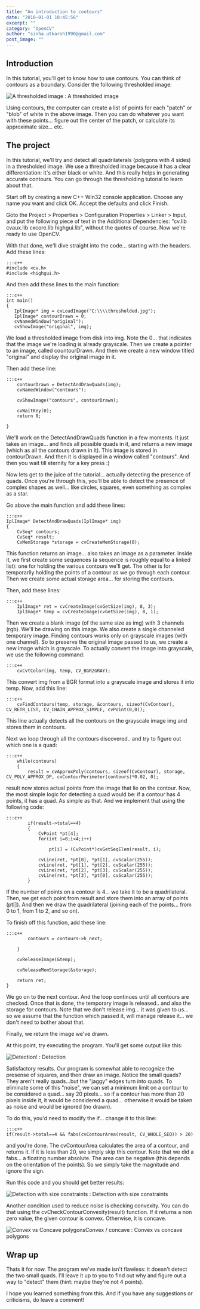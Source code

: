 ```yaml
---
title: "An introduction to contours"
date: "2010-01-01 18:45:56"
excerpt: ""
category: "OpenCV"
author: "sinha.utkarsh1990@gmail.com"
post_image: ""
---
```



## Introduction

In this tutorial, you'll get to know how to use contours. You can think of contours as a boundary. Consider the following thresholded image:

![A thresholded image](/static/img/tut/thresholding_thresholded.jpg)
: A thresholded image

Using contours, the computer can create a list of points for each "patch" or "blob" of white in the above image. Then you can do whatever you want with these points... figure out the center of the patch, or calculate its approximate size... etc. 

## The project

In this tutorial, we'll try and detect all quadrilaterals (polygons with 4 sides) in a thresholded image. We use a thresholded image because it has a clear differentiation: it's either black or white. And this really helps in generating accurate contours. You can go through the thresholding tutorial to learn about that.

Start off by creating a new C++ Win32 console application. Choose any name you want and click OK. Accept the defaults and click Finish. 

Goto the Project > Properties > Configuration Properties > Linker > Input, and put the following piece of text in the Additional Dependencies: "cv.lib cvaux.lib cxcore.lib highgui.lib", without the quotes of course. Now we're ready to use OpenCV.

With that done, we'll dive straight into the code... starting with the headers. Add these lines: 
    
    :::c++
    #include <cv.h>
    #include <highgui.h>

And then add these lines to the main function: 
    
    :::c++
    int main()
    {
       IplImage* img = cvLoadImage("C:\\\\thresholded.jpg");
       IplImage* contourDrawn = 0;
       cvNamedWindow("original");
       cvShowImage("original", img);

We load a thresholded image from disk into img. Note the 0... that indicates that the image we're loading is already grayscale. Then we create a pointer to an image, called countourDrawn. And then we create a new window titled "original" and display the original image in it.

Then add these line: 
    
    :::c++
        contourDrawn = DetectAndDrawQuads(img);
        cvNamedWindow("contours");
    
        cvShowImage("contours", contourDrawn);
    
        cvWaitKey(0);
        return 0;
    
    }

We'll work on the DetectAndDrawQuads function in a few moments. It just takes an image... and finds all possible quads in it, and returns a new image (which as all the contours drawn in it). This image is stored in contourDrawn. And then it is displayed in a window called "contours". And then you wait till eternity for a key press :)

Now lets get to the juice of the tutorial... actually detecting the presence of quads. Once you're through this, you'll be able to detect the presence of complex shapes as well... like circles, squares, even something as complex as a star.

Go above the main function and add these lines: 
    
    :::c++
    IplImage* DetectAndDrawQuads(IplImage* img)
    {
        CvSeq* contours;
        CvSeq* result;
        CvMemStorage *storage = cvCreateMemStorage(0);

This function returns an image... also takes an image as a parameter. Inside it, we first create some sequences (a sequence is roughly equal to a linked list): one for holding the various contours we'll get. The other is for temporarily holding the points of a contour as we go through each contour. Then we create some actual storage area... for storing the contours.

Then, add these lines: 
    
    :::c++
        IplImage* ret = cvCreateImage(cvGetSize(img), 8, 3);
        IplImage* temp = cvCreateImage(cvGetSize(img), 8, 1);

Then we create a blank image (of the same size as img) with 3 channels (rgb). We'll be drawing on this image. We also create a single channeled temporary image. Finding contours works only on grayscale images (with one channel). So to preserve the original image passed to us, we create a new image which is grayscale. To actually convert the image into grayscale, we use the following command: 
    
    :::c++
        cvCvtColor(img, temp, CV_BGR2GRAY);

This convert img from a BGR format into a grayscale image and stores it into temp. Now, add this line: 
    
    :::c++
        cvFindContours(temp, storage, &contours, sizeof(CvContour), CV_RETR_LIST, CV_CHAIN_APPROX_SIMPLE, cvPoint(0,0));

This line actually detects all the contours on the grayscale image img and stores them in contours.

Next we loop through all the contours discovered.. and try to figure out which one is a quad: 
    
    
    :::c++
        while(contours)
        {
            result = cvApproxPoly(contours, sizeof(CvContour), storage, CV_POLY_APPROX_DP, cvContourPerimeter(contours)*0.02, 0);

result now stores actual points from the image that lie on the contour. Now, the most simple logic for detecting a quad would be: if a contour has 4 points, it has a quad. As simple as that. And we implement that using the following code: 
    
    
    :::c++
            if(result->total==4)
            {
                CvPoint *pt[4];
                for(int i=0;i<4;i++)
    
                    pt[i] = (CvPoint*)cvGetSeqElem(result, i);
    
                cvLine(ret, *pt[0], *pt[1], cvScalar(255));
                cvLine(ret, *pt[1], *pt[2], cvScalar(255));
                cvLine(ret, *pt[2], *pt[3], cvScalar(255));
                cvLine(ret, *pt[3], *pt[0], cvScalar(255));
            }

If the number of points on a contour is 4... we take it to be a quadrilateral. Then, we get each point from result and store them into an array of points (pt[]). And then we draw the quadrilateral (joining each of the points... from 0 to 1, from 1 to 2, and so on).

To finish off this function, add these line: 
    
    
    :::c++
            contours = contours->h_next;
    
        }
    
        cvReleaseImage(&temp);
    
        cvReleaseMemStorage(&storage);
    
        return ret;
    }

We go on to the next contour. And the loop continues until all contours are checked. Once that is done, the temporary image is released.. and also the storage for contours. Note that we don't release img... it was given to us... so we assume that the function which passed it, will manage release it... we don't need to bother about that.

Finally, we return the image we've drawn. 

At this point, try executing the program. You'll get some output like this:

![Detection!](/static/img/tut/detect_nosize.jpg)
: Detection

Satisfactory results. Our program is somewhat able to recognize the presense of squares, and then draw an image. Notice the small quads? They aren't really quads...but the "jaggy" edges turn into quads. To eliminate some of this "noise", we can set a minimum limit on a contour to be considered a quad... say 20 pixels... so if a contour has more than 20 pixels inside it, it would be considered a quad... otherwise it would be taken as noise and would be ignored (no drawn).

To do this, you'd need to modify the if... change it to this line: 
    
    
    :::c++
    if(result->total==4 && fabs(cvContourArea(result, CV_WHOLE_SEQ)) > 20)

and you're done. The cvContourArea calculates the area of a contour, and returns it. If it is less than 20, we simply skip this contour. Note that we did a fabs... a floating number absolute. The area can be negative (this depends on the orientation of the points). So we simply take the magnitude and ignore the sign.

Run this code and you should get better results: 

![Detection with size constraints](/static/img/tut/detect_withsize.jpg)
: Detection with size constraints

Another condition used to reduce noise is checking convexity. You can do that using the cvCheckContourConvexity(result) function. If it returns a non zero value, the given contour is convex. Otherwise, it is concave.

![Convex vs Concave polygons](/static/img/tut/detect_convexity.jpg)Convex / concave
: Convex vs concave polygons

## Wrap up

Thats it for now. The program we've made isn't flawless: it doesn't detect the two small quads. I'll leave it up to you to find out why and figure out a way to "detect" them (hint: maybe they're not 4 points).

I hope you learned something from this. And if you have any suggestions or criticisms, do leave a comment!
